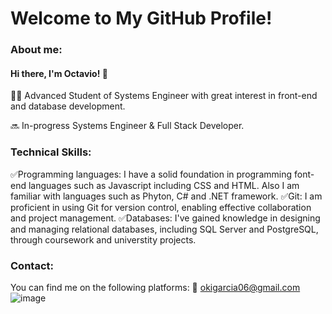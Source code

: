 # Welcome to My GitHub Profile!

### About me:

#### Hi there, I'm Octavio! 👋

🧑‍💻 Advanced Student of Systems Engineer with great interest in front-end and database development.

🔜 In-progress Systems Engineer & Full Stack Developer.

### Technical Skills:
✅Programming languages: I have a solid foundation in programming font-end languages such as Javascript including CSS and HTML. Also I am familiar with languages such as Phyton, C# and .NET framework. 
✅Git: I am proficient in using Git for version control, enabling effective collaboration and project management.
✅Databases: I've gained knowledge in designing and managing relational databases, including SQL Server and PostgreSQL, through coursework and universtity projects.

### Contact:
You can find me on the following platforms:
📧 okigarcia06@gmail.com
![image](https://github.com/okigarcia06/okigarcia06/assets/82784892/2f0ea01c-cd4d-42f1-8d4c-3794bfef93c8)
